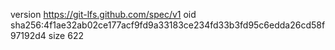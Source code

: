 version https://git-lfs.github.com/spec/v1
oid sha256:4f1ae32ab02ce177acf9fd9a33183ce234fd33b3fd95c6edda26cd58f97192d4
size 622
